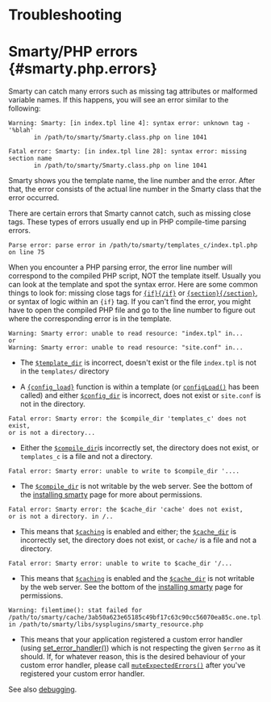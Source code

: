 Troubleshooting
===============

Smarty/PHP errors {#smarty.php.errors}
=================

Smarty can catch many errors such as missing tag attributes or malformed
variable names. If this happens, you will see an error similar to the
following:


    Warning: Smarty: [in index.tpl line 4]: syntax error: unknown tag - '%blah'
           in /path/to/smarty/Smarty.class.php on line 1041

    Fatal error: Smarty: [in index.tpl line 28]: syntax error: missing section name
           in /path/to/smarty/Smarty.class.php on line 1041

        

Smarty shows you the template name, the line number and the error. After
that, the error consists of the actual line number in the Smarty class
that the error occurred.

There are certain errors that Smarty cannot catch, such as missing close
tags. These types of errors usually end up in PHP compile-time parsing
errors.


    Parse error: parse error in /path/to/smarty/templates_c/index.tpl.php on line 75

        

When you encounter a PHP parsing error, the error line number will
correspond to the compiled PHP script, NOT the template itself. Usually
you can look at the template and spot the syntax error. Here are some
common things to look for: missing close tags for
[`{if}{/if}`](#language.function.if) or
[`{section}{/section}`](#language.function.if), or syntax of logic
within an `{if}` tag. If you can\'t find the error, you might have to
open the compiled PHP file and go to the line number to figure out where
the corresponding error is in the template.


    Warning: Smarty error: unable to read resource: "index.tpl" in...
    or
    Warning: Smarty error: unable to read resource: "site.conf" in...

-   The [`$template_dir`](#variable.template.dir) is incorrect, doesn\'t
    exist or the file `index.tpl` is not in the `templates/` directory

-   A [`{config_load}`](#language.function.config.load) function is
    within a template (or [`configLoad()`](#api.config.load) has been
    called) and either [`$config_dir`](#variable.config.dir) is
    incorrect, does not exist or `site.conf` is not in the directory.

<!-- -->


    Fatal error: Smarty error: the $compile_dir 'templates_c' does not exist,
    or is not a directory...

        

-   Either the [`$compile_dir`](#variable.compile.dir)is incorrectly
    set, the directory does not exist, or `templates_c` is a file and
    not a directory.

<!-- -->


    Fatal error: Smarty error: unable to write to $compile_dir '....

        

-   The [`$compile_dir`](#variable.compile.dir) is not writable by the
    web server. See the bottom of the [installing
    smarty](#installing.smarty.basic) page for more about permissions.

<!-- -->


    Fatal error: Smarty error: the $cache_dir 'cache' does not exist,
    or is not a directory. in /..

        

-   This means that [`$caching`](#variable.caching) is enabled and
    either; the [`$cache_dir`](#variable.cache.dir) is incorrectly set,
    the directory does not exist, or `cache/` is a file and not a
    directory.

<!-- -->


    Fatal error: Smarty error: unable to write to $cache_dir '/...

        

-   This means that [`$caching`](#variable.caching) is enabled and the
    [`$cache_dir`](#variable.cache.dir) is not writable by the web
    server. See the bottom of the [installing
    smarty](#installing.smarty.basic) page for permissions.

<!-- -->


    Warning: filemtime(): stat failed for /path/to/smarty/cache/3ab50a623e65185c49bf17c63c90cc56070ea85c.one.tpl.php 
    in /path/to/smarty/libs/sysplugins/smarty_resource.php

       

-   This means that your application registered a custom error handler
    (using [set\_error\_handler()](&url.php-manual;set_error_handler))
    which is not respecting the given `$errno` as it should. If, for
    whatever reason, this is the desired behaviour of your custom error
    handler, please call
    [`muteExpectedErrors()`](#api.mute.expected.errors) after you\'ve
    registered your custom error handler.

See also [debugging](#chapter.debugging.console).
